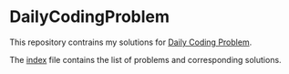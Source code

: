 # DailyCodingProblem

This repository contrains my solutions for [Daily Coding Problem](https://www.dailycodingproblem.com/).

The [index](./index.md) file contains the list of problems and corresponding solutions.